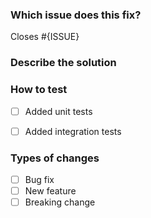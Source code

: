 <!--
  IMPORTANT
  Please do not create a pull request without an existing issue. A solution for
  the issue must be decided before anyone works on it. You should comment on that
  issue if you've chosen to work on it.
-->


### Which issue does this fix?
<!-- Replace {ISSUE} with the issue number you've fixed. -->

Closes #{ISSUE}



### Describe the solution
<!-- Add some details about what you did to fix the issue. -->



### How to test
<!-- Describe how to test this PR and check the boxes if you added tests -->

- [ ] Added unit tests
- [ ] Added integration tests



### Types of changes
<!-- What types of changes does your code introduce? -->

- [ ] Bug fix               <!-- non-breaking change which fixes an issue -->
- [ ] New feature           <!-- non-breaking change which adds functionality -->
- [ ] Breaking change       <!-- fix or feature that would cause existing functionality to not work as expected -->
